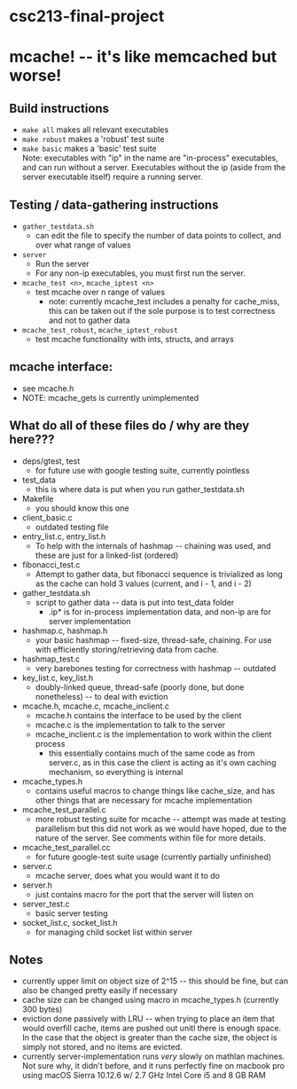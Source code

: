 # csc213-final-project
# mcache! -- it's like memcached but worse!

## Build instructions
* `make all` makes all relevant executables
* `make robust` makes a 'robust' test suite
* `make basic` makes a 'basic' test suite  
Note: executables with "ip" in the name are "in-process" executables, and can run without a server. Executables without the ip (aside from the server executable itself) require a running server. 

## Testing / data-gathering instructions
* `gather_testdata.sh`
  * can edit the file to specify the number of data points to collect, and over what range of values
* `server`
  * Run the server
  * For any non-ip executables, you must first run the server. 
* `mcache_test <n>`, `mcache_iptest <n>`
  * test mcache over n range of values
     * note: currently mcache_test includes a penalty for cache_miss, this can be taken out if the sole purpose is to test correctness and not to gather data
* `mcache_test_robust`, `mcache_iptest_robust`
  * test mcache functionality with ints, structs, and arrays
  
## mcache interface: 
* see mcache.h
* NOTE: mcache_gets is currently unimplemented

## What do all of these files do / why are they here???
* deps/gtest, test
  * for future use with google testing suite, currently pointless
* test_data
  * this is where data is put when you run gather_testdata.sh
* Makefile
  * you should know this one
* client_basic.c 
  * outdated testing file
* entry_list.c, entry_list.h 
  * To help with the internals of hashmap -- chaining was used, and these are just for a linked-list (ordered)
* fibonacci_test.c 
  * Attempt to gather data, but fibonacci sequence is trivialized as long as the cache can hold 3 values (current, and i - 1, and i - 2)
* gather_testdata.sh
  * script to gather data -- data is put into test_data folder
    * .ip* is for in-process implementation data, and non-ip are for server implementation
* hashmap.c, hashmap.h
  * your basic hashmap -- fixed-size, thread-safe, chaining. For use with efficiently storing/retrieving data from cache.
* hashmap_test.c 
  * very barebones testing for correctness with hashmap -- outdated
* key_list.c, key_list.h
  * doubly-linked queue, thread-safe (poorly done, but done nonetheless) -- to deal with eviction
* mcache.h, mcache.c, mcache_inclient.c
  * mcache.h contains the interface to be used by the client
  * mcache.c is the implementation to talk to the server
  * mcache_inclient.c is the implementation to work within the client process
    * this essentially contains much of the same code as from server.c, as in this case the client is acting as it's own caching mechanism, so everything is internal
* mcache_types.h
  * contains useful macros to change things like cache_size, and has other things that are necessary for mcache implementation
* mcache_test_parallel.c 
  * more robust testing suite for mcache -- attempt was made at testing parallelism but this did not work as we would have hoped, due to the nature of the server. See comments within file for more details. 
* mcache_test_parallel.cc 
  * for future google-test suite usage (currently partially unfinished)
* server.c 
  * mcache server, does what you would want it to do
* server.h 
  * just contains macro for the port that the server will listen on
* server_test.c 
  * basic server testing
* socket_list.c, socket_list.h
  * for managing child socket list within server 
  
## Notes
* currently upper limit on object size of 2^15 -- this should be fine, but can also be changed pretty easily if necessary
* cache size can be changed using macro in mcache_types.h (currently 300 bytes)
* eviction done passively with LRU -- when trying to place an item that would overfill cache, items are pushed out unitl there is enough space. In the case that the object is greater than the cache size, the object is simply not stored, and no items are evicted. 
* currently server-implementation runs *very* slowly on mathlan machines. Not sure why, it didn't before, and it runs perfectly fine on macbook pro using macOS Sierra 10.12.6 w/ 2.7 GHz Intel Core i5 and 8 GB RAM
